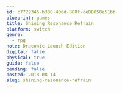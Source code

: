 ```yaml
---
id: c7722346-b380-406d-808f-ce88050e51bb
blueprint: games
title: Shining Resonance Refrain
platform: switch
genre:
  - rpg
note: Draconic Launch Edition
digital: false
physical: true
guide: false
pending: false
posted: 2018-08-14
slug: shining-resonance-refrain
---
```

